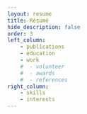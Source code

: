 ```yaml
---
layout: resume
title: Résumé
hide_description: false
order: 3
left_column:
    - publications
    - education
    - work
    #  - volunteer
    #  - awards
    #  - references
right_column:
    - skills
    - interests
---
```

